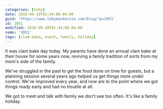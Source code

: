 ```yaml
---
categories: [toby]
date: 2018-09-10T01:44:08-04:00
guid: 'https://www.tobymackenzie.com/blog/?p=2051'
id: 2051
modified: 2018-09-10T01:44:08-04:00
name: '2051'
tags: [clam-bake, event, family, holiday]
---
```


It was clam bake day today.<!--more-->  My parents have done an annual clam bake at their house for some years now, reviving a family tradition of sorts from my mom's side of the family.

We've struggled in the past to get the food done on time for guests, but a planning session several years ago helped us get things more under control.  We've improved every year, and now are to the point where we got things ready early and had no trouble at all.

We got to meet and talk with family we don't see too often.  It's like a family holiday.
